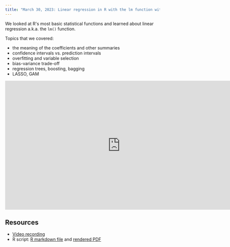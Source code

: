 ```yaml
---
title: "March 30, 2023: Linear regression in R with the lm function with Peter Solymos"
---
```


We looked at R's most basic statistical functions and learned about linear regression a.k.a. the `lm()` function.

Topics that we covered:

- the meaning of the coefficients and other summaries
- confidence intervals vs. prediction intervals
- overfitting and variable selection
- bias-variance trade-off
- regression trees, boosting, bagging
- LASSO, GAM

<iframe width="748" height="421" src="https://www.youtube.com/embed/Dk9tHkmUDPc" title="YouTube video player" frameborder="0" allow="accelerometer; autoplay; clipboard-write; encrypted-media; gyroscope; picture-in-picture" allowfullscreen></iframe>


## Resources

- [Video recording](https://youtu.be/Dk9tHkmUDPc)
- R script: [R markdown file](bias-variance-trade-off.Rmd) and [rendered PDF](bias-variance-trade-off.pdf)
